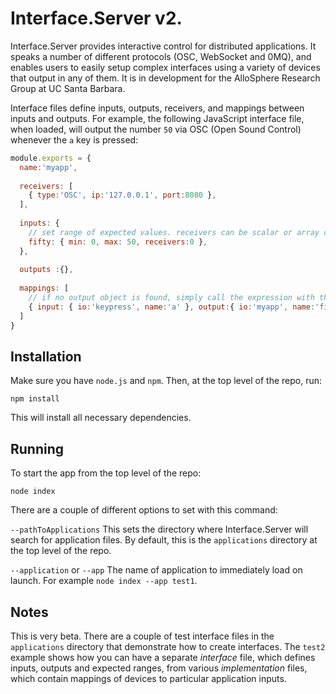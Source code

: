 # Interface.Server v2.

Interface.Server provides interactive control for distributed applications. It speaks a number of different protocols (OSC, WebSocket and 0MQ), and enables users to easily setup complex interfaces using a variety of devices that output in any of them. It is in development for the AlloSphere Research Group at UC Santa Barbara.

Interface files define inputs, outputs, receivers, and mappings between inputs and outputs. For example, the following JavaScript interface file, when loaded, will output the number `50` via OSC (Open Sound Control) whenever the `a` key is pressed:

```javascript
module.exports = {
  name:'myapp',
  
  receivers: [
    { type:'OSC', ip:'127.0.0.1', port:8080 },
  ],
  
  inputs: {
    // set range of expected values. receivers can be scalar or array of scalars
    fifty: { min: 0, max: 50, receivers:0 },
  },
  
  outputs :{},
  
  mappings: [
    // if no output object is found, simply call the expression with the provided input.
    { input: { io:'keypress', name:'a' }, output:{ io:'myapp', name:'fifty' } },
  ]
}
```

## Installation

Make sure you have `node.js` and `npm`. Then, at the top level of the repo, run:

`npm install`

This will install all necessary dependencies.

## Running
To start the app from the top level of the repo:

`node index`

There are a couple of different options to set with this command:

`--pathToApplications` This sets the directory where Interface.Server will search for application files. By default, this is the `applications` directory at the top level of the repo.

`--application` or `--app` The name of application to immediately load on launch. For example `node index --app test1`.

## Notes
This is very beta. There are a couple of test interface files in the `applications` directory that demonstrate how to create interfaces. The `test2` example shows how you can have a separate *interface* file, which defines inputs, outputs and expected ranges, from various *implementation* files, which contain mappings of devices to particular application inputs.